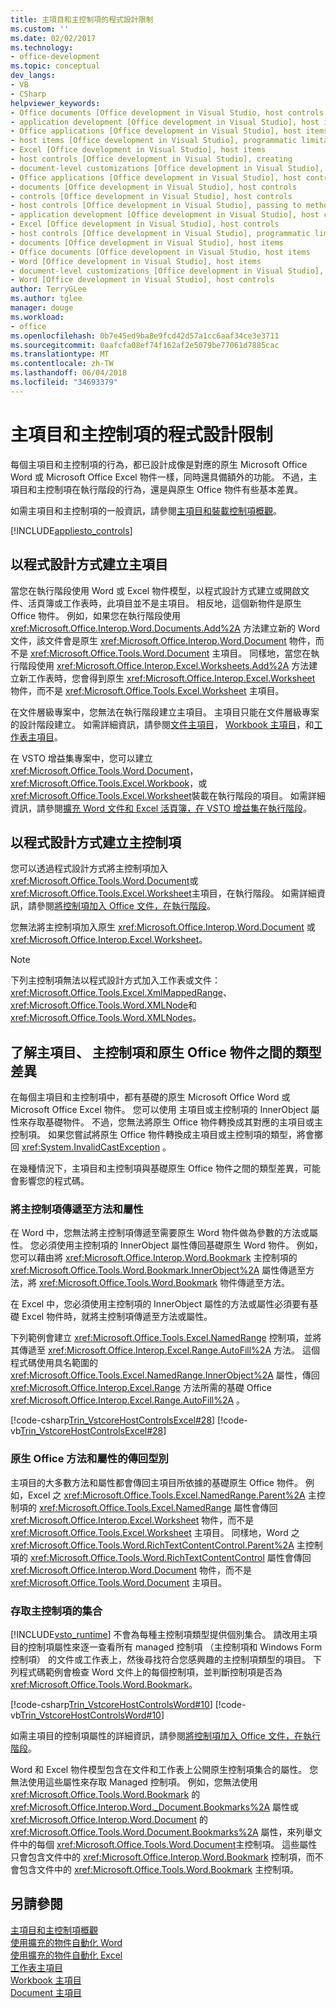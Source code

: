 ```yaml
---
title: 主項目和主控制項的程式設計限制
ms.custom: ''
ms.date: 02/02/2017
ms.technology:
- office-development
ms.topic: conceptual
dev_langs:
- VB
- CSharp
helpviewer_keywords:
- Office documents [Office development in Visual Studio, host controls
- application development [Office development in Visual Studio], host items
- Office applications [Office development in Visual Studio], host items
- host items [Office development in Visual Studio], programmatic limitations
- Excel [Office development in Visual Studio], host items
- host controls [Office development in Visual Studio], creating
- document-level customizations [Office development in Visual Studio], host controls
- Office applications [Office development in Visual Studio], host controls
- documents [Office development in Visual Studio], host controls
- controls [Office development in Visual Studio], host controls
- host controls [Office development in Visual Studio], passing to methods and properties
- application development [Office development in Visual Studio], host controls
- Excel [Office development in Visual Studio], host controls
- host controls [Office development in Visual Studio], programmatic limitations
- documents [Office development in Visual Studio], host items
- Office documents [Office development in Visual Studio, host items
- Word [Office development in Visual Studio], host items
- document-level customizations [Office development in Visual Studio], host items
- Word [Office development in Visual Studio], host controls
author: TerryGLee
ms.author: tglee
manager: douge
ms.workload:
- office
ms.openlocfilehash: 0b7e45ed9ba8e9fcd42d57a1cc6aaf34ce3e3711
ms.sourcegitcommit: 0aafcfa08ef74f162af2e5079be77061d7885cac
ms.translationtype: MT
ms.contentlocale: zh-TW
ms.lasthandoff: 06/04/2018
ms.locfileid: "34693379"
---
```

# <a name="programmatic-limitations-of-host-items-and-host-controls"></a>主項目和主控制項的程式設計限制
  每個主項目和主控制項的行為，都已設計成像是對應的原生 Microsoft Office Word 或 Microsoft Office Excel 物件一樣，同時還具備額外的功能。 不過，主項目和主控制項在執行階段的行為，還是與原生 Office 物件有些基本差異。  
  
 如需主項目和主控制項的一般資訊，請參閱[主項目和裝載控制項概觀](../vsto/host-items-and-host-controls-overview.md)。  
  
 [!INCLUDE[appliesto_controls](../vsto/includes/appliesto-controls-md.md)]  
  
## <a name="programmatically-create-host-items"></a>以程式設計方式建立主項目  
 當您在執行階段使用 Word 或 Excel 物件模型，以程式設計方式建立或開啟文件、活頁簿或工作表時，此項目並不是主項目。 相反地，這個新物件是原生 Office 物件。 例如，如果您在執行階段使用 <xref:Microsoft.Office.Interop.Word.Documents.Add%2A> 方法建立新的 Word 文件，該文件會是原生 <xref:Microsoft.Office.Interop.Word.Document> 物件，而不是 <xref:Microsoft.Office.Tools.Word.Document> 主項目。 同樣地，當您在執行階段使用 <xref:Microsoft.Office.Interop.Excel.Worksheets.Add%2A> 方法建立新工作表時，您會得到原生 <xref:Microsoft.Office.Interop.Excel.Worksheet> 物件，而不是 <xref:Microsoft.Office.Tools.Excel.Worksheet> 主項目。  
  
 在文件層級專案中，您無法在執行階段建立主項目。 主項目只能在文件層級專案的設計階段建立。 如需詳細資訊，請參閱[文件主項目](../vsto/document-host-item.md)， [Workbook 主項目](../vsto/workbook-host-item.md)，和[工作表主項目](../vsto/worksheet-host-item.md)。  
  
 在 VSTO 增益集專案中，您可以建立<xref:Microsoft.Office.Tools.Word.Document>， <xref:Microsoft.Office.Tools.Excel.Workbook>，或<xref:Microsoft.Office.Tools.Excel.Worksheet>裝載在執行階段的項目。 如需詳細資訊，請參閱[擴充 Word 文件和 Excel 活頁簿，在 VSTO 增益集在執行階段](../vsto/extending-word-documents-and-excel-workbooks-in-vsto-add-ins-at-run-time.md)。  
  
## <a name="programmatically-create-host-controls"></a>以程式設計方式建立主控制項  
 您可以透過程式設計方式將主控制項加入<xref:Microsoft.Office.Tools.Word.Document>或<xref:Microsoft.Office.Tools.Excel.Worksheet>主項目，在執行階段。 如需詳細資訊，請參閱[將控制項加入 Office 文件，在執行階段](../vsto/adding-controls-to-office-documents-at-run-time.md)。  
  
 您無法將主控制項加入原生 <xref:Microsoft.Office.Interop.Word.Document> 或 <xref:Microsoft.Office.Interop.Excel.Worksheet>。  
  
> [!NOTE]  
>  下列主控制項無法以程式設計方式加入工作表或文件： <xref:Microsoft.Office.Tools.Excel.XmlMappedRange>、 <xref:Microsoft.Office.Tools.Word.XMLNode>和 <xref:Microsoft.Office.Tools.Word.XMLNodes>。  
  
## <a name="understand-type-differences-between-host-items-host-controls-and-native-office-objects"></a>了解主項目、 主控制項和原生 Office 物件之間的類型差異  
 在每個主項目和主控制項中，都有基礎的原生 Microsoft Office Word 或 Microsoft Office Excel 物件。 您可以使用 主項目或主控制項的 InnerObject 屬性來存取基礎物件。 不過，您無法將原生 Office 物件轉換成其對應的主項目或主控制項。 如果您嘗試將原生 Office 物件轉換成主項目或主控制項的類型，將會擲回 <xref:System.InvalidCastException> 。  
  
 在幾種情況下，主項目和主控制項與基礎原生 Office 物件之間的類型差異，可能會影響您的程式碼。  
  
### <a name="pass-host-controls-to-methods-and-properties"></a>將主控制項傳遞至方法和屬性  
 在 Word 中，您無法將主控制項傳遞至需要原生 Word 物件做為參數的方法或屬性。 您必須使用主控制項的 InnerObject 屬性傳回基礎原生 Word 物件。 例如，您可以藉由將 <xref:Microsoft.Office.Interop.Word.Bookmark> 主控制項的 <xref:Microsoft.Office.Tools.Word.Bookmark.InnerObject%2A> 屬性傳遞至方法，將 <xref:Microsoft.Office.Tools.Word.Bookmark> 物件傳遞至方法。  
  
 在 Excel 中，您必須使用主控制項的 InnerObject 屬性的方法或屬性必須要有基礎 Excel 物件時，就將主控制項傳遞至方法或屬性。  
  
 下列範例會建立 <xref:Microsoft.Office.Tools.Excel.NamedRange> 控制項，並將其傳遞至 <xref:Microsoft.Office.Interop.Excel.Range.AutoFill%2A> 方法。 這個程式碼使用具名範圍的 <xref:Microsoft.Office.Tools.Excel.NamedRange.InnerObject%2A> 屬性，傳回 <xref:Microsoft.Office.Interop.Excel.Range> 方法所需的基礎 Office <xref:Microsoft.Office.Interop.Excel.Range.AutoFill%2A> 。  
  
 [!code-csharp[Trin_VstcoreHostControlsExcel#28](../vsto/codesnippet/CSharp/Trin_VstcoreHostControlsExcelCS/Sheet1.cs#28)]
 [!code-vb[Trin_VstcoreHostControlsExcel#28](../vsto/codesnippet/VisualBasic/Trin_VstcoreHostControlsExcelVB/Sheet1.vb#28)]  
  
### <a name="return-types-of-native-office-methods-and-properties"></a>原生 Office 方法和屬性的傳回型別  
 主項目的大多數方法和屬性都會傳回主項目所依據的基礎原生 Office 物件。 例如，Excel 之 <xref:Microsoft.Office.Tools.Excel.NamedRange.Parent%2A> 主控制項的 <xref:Microsoft.Office.Tools.Excel.NamedRange> 屬性會傳回 <xref:Microsoft.Office.Interop.Excel.Worksheet> 物件，而不是 <xref:Microsoft.Office.Tools.Excel.Worksheet> 主項目。 同樣地，Word 之 <xref:Microsoft.Office.Tools.Word.RichTextContentControl.Parent%2A> 主控制項的 <xref:Microsoft.Office.Tools.Word.RichTextContentControl> 屬性會傳回 <xref:Microsoft.Office.Interop.Word.Document> 物件，而不是 <xref:Microsoft.Office.Tools.Word.Document> 主項目。  
  
### <a name="access-collections-of-host-controls"></a>存取主控制項的集合  
 [!INCLUDE[vsto_runtime](../vsto/includes/vsto-runtime-md.md)] 不會為每種主控制項類型提供個別集合。 請改用主項目的控制項屬性來逐一查看所有 managed 控制項 （主控制項和 Windows Form 控制項） 的文件或工作表上，然後尋找符合您感興趣的主控制項類型的項目。 下列程式碼範例會檢查 Word 文件上的每個控制項，並判斷控制項是否為 <xref:Microsoft.Office.Tools.Word.Bookmark>。  
  
 [!code-csharp[Trin_VstcoreHostControlsWord#10](../vsto/codesnippet/CSharp/trin_vstcorehostcontrolsword/ThisDocument.cs#10)]
 [!code-vb[Trin_VstcoreHostControlsWord#10](../vsto/codesnippet/VisualBasic/Trin_VstcoreHostControlsWordVB/ThisDocument.vb#10)]  
  
 如需主項目的控制項屬性的詳細資訊，請參閱[將控制項加入 Office 文件，在執行階段](../vsto/adding-controls-to-office-documents-at-run-time.md)。  
  
 Word 和 Excel 物件模型包含在文件和工作表上公開原生控制項集合的屬性。 您無法使用這些屬性來存取 Managed 控制項。 例如，您無法使用 <xref:Microsoft.Office.Tools.Word.Bookmark> 的 <xref:Microsoft.Office.Interop.Word._Document.Bookmarks%2A> 屬性或 <xref:Microsoft.Office.Interop.Word.Document> 的 <xref:Microsoft.Office.Tools.Word.Document.Bookmarks%2A> 屬性，來列舉文件中的每個 <xref:Microsoft.Office.Tools.Word.Document>主控制項。 這些屬性只會包含文件中的 <xref:Microsoft.Office.Interop.Word.Bookmark> 控制項，而不會包含文件中的 <xref:Microsoft.Office.Tools.Word.Bookmark> 主控制項。  
  
## <a name="see-also"></a>另請參閱  
 [主項目和主控制項概觀](../vsto/host-items-and-host-controls-overview.md)   
 [使用擴充的物件自動化 Word](../vsto/automating-word-by-using-extended-objects.md)   
 [使用擴充的物件自動化 Excel](../vsto/automating-excel-by-using-extended-objects.md)   
 [工作表主項目](../vsto/worksheet-host-item.md)   
 [Workbook 主項目](../vsto/workbook-host-item.md)   
 [Document 主項目](../vsto/document-host-item.md)  
  
  